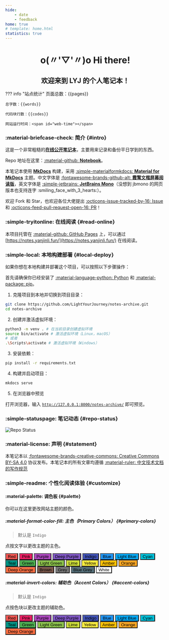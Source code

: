 ```yaml
---
hide:
    - date
    - feedback
home: true
# template: home.html
statistics: true
---
```


<h1 align="center"><strong>o(〃'▽'〃)o Hi there!</strong></h1>

<h2 align="center">欢迎来到 LYJ 的个人笔记本！</h2>

??? info "站点统计"
    页面总数：{{pages}}
    
    总字数：{{words}}
    
    代码块行数：{{codes}}
    
    网站运行时间：<span id="web-time"></span>

### :material-briefcase-check: 简介 {#intro}

这是一个非常粗糙的[**在线公开笔记本**](https://notes.yanjinli.fun/)，主要用来记录和备份平日学到的东西。

Repo 地址在这里：[:material-github: **Notebook**](https://github.com/LightYourJourney/notes-archive)。

本笔记本使用 [**MkDocs**](https://www.mkdocs.org/) 构建，采用 [:simple-materialformkdocs: **Material for MkDocs**](https://squidfunk.github.io/mkdocs-material/) 主题。中文字体是 [:fontawesome-brands-github-alt: **霞鹜文楷屏幕阅读版**](https://github.com/lxgw/LxgwWenKai-Screen)，英文字体是 [:simple-jetbrains: **JetBrains Mono**](https://www.jetbrains.com/lp/mono/)（没想到 jbmono 的网页版本也支持连字 :smiling_face_with_3_hearts:）。

欢迎 Fork 和 Star，也欢迎各位大佬提出 [:octicons-issue-tracked-by-16: Issue](https://github.com/LightYourJourney/notes-archive/issues) 和 [:octicons-feed-pull-request-open-16: PR](https://github.com/LightYourJourney/notes-archive/pulls)！

### :simple-tryitonline: 在线阅读 {#read-online}

本项目托管在 [:material-github: GitHub Pages](https://pages.github.com/) 上，可以通过 [https://notes.yanjinli.fun/](https://notes.yanjinli.fun/) 在线阅读。

### :simple-local: 本地构建部署 {#local-deploy}

如果你想在本地构建并部署这个项目，可以按照以下步骤操作：

首先请确保你已经安装了 [:material-language-python: Python](https://www.python.org/) 和 [:material-package: pip](https://pypi.org/project/pip/)。

1. 克隆项目到本地并切换到项目目录：

```bash linenums="1"
git clone https://github.com/LightYourJourney/notes-archive.git
cd notes-archive
```

2. 创建并激活虚拟环境：

```bash linenums="1"
python3 -m venv . # 在当前目录创建虚拟环境
source bin/activate # 激活虚拟环境（Linux，macOS）
# 或者
.\Scripts\activate # 激活虚拟环境（Windows）
```

3. 安装依赖：

```bash linenums="1"
pip install -r requirements.txt
```

4. 构建并启动项目：

```bash linenums="1"
mkdocs serve
```

5. 在浏览器中预览

打开浏览器，输入 [`http://127.0.0.1:8000/notes-archive/`](http://127.0.0.1:8000/notes-archive/) 即可预览。

### :simple-statuspage: 笔记动态 {#repo-status}

![Repo Status](https://repobeats.axiom.co/api/embed/e8e3ef5e020b4705bb7d326cbe97114fad81d3db.svg)

### :material-license: 声明 {#statement}

本笔记本以 [:fontawesome-brands-creative-commons: Creative Commons BY-SA 4.0](https://creativecommons.org/licenses/by-sa/4.0/) 协议发布。本笔记本的所有文章均遵循 [:material-ruler: 中文技术文档的写作规范](https://github.com/ruanyf/document-style-guide)

### :simple-readme: 个性化阅读体验 {#customize}

#### :material-palette: 调色板 {#palette}

你可以在这里更改网站主题的颜色。

##### :material-format-color-fill: 主色（Primary Colors） {#primary-colors}

> 默认是 `Indigo`

点按文字以更改主题的主色。

<button data-md-color-primary="red" style="background-color: #EF5652;">Red</button>
<button data-md-color-primary="pink" style="background-color: #E92064;">Pink</button>
<button data-md-color-primary="purple" style="background-color: #AB47BD;">Purple</button>
<button data-md-color-primary="deep-purple" style="background-color: #7E56C2;">Deep Purple</button>
<button data-md-color-primary="indigo" style="background-color: #4052B5;">Indigo</button>
<button data-md-color-primary="blue" style="background-color: #2094F3;">Blue</button>
<button data-md-color-primary="light-blue" style="background-color: #07A6F2;">Light Blue</button>
<button data-md-color-primary="cyan" style="background-color: #00BDD6;">Cyan</button>
<button data-md-color-primary="teal" style="background-color: #019485;">Teal</button>
<button data-md-color-primary="green" style="background-color: #4CAE50;">Green</button>
<button data-md-color-primary="light-green" style="background-color: #8CC34C;">Light Green</button>
<button data-md-color-primary="lime" style="background-color: #CBDC38;">Lime</button>
<button data-md-color-primary="yellow" style="background-color: #FFEC3E;">Yellow</button>
<button data-md-color-primary="amber" style="background-color: #FFC107;">Amber</button>
<button data-md-color-primary="orange" style="background-color: #FFA724;">Orange</button>
<button data-md-color-primary="deep-orange" style="background-color: #FF6E42;">Deep Orange</button>
<button data-md-color-primary="brown" style="background-color: #795649;">Brown</button>
<button data-md-color-primary="grey" style="background-color: #757575;">Grey</button>
<button data-md-color-primary="blue-grey" style="background-color: #546E78;">Blue Grey</button>
<button data-md-color-primary="white" style="background-color: #FFFFFF; color: black;">White</button>

<script>
  var buttons = document.querySelectorAll("button[data-md-color-primary]");
  Array.prototype.forEach.call(buttons, function(button) {
    button.addEventListener("click", function() {
      document.body.dataset.mdColorPrimary = this.dataset.mdColorPrimary;
      localStorage.setItem("data-md-color-primary", document.body.dataset.mdColorPrimary);
    })
  })
</script>

##### :material-invert-colors: 辅助色（Accent Colors） {#accent-colors}

> 默认是 `Indigo`

点按色块以更改主题的辅助色。

<button data-md-color-accent="red" style="background-color: #EF5652;">Red</button>
<button data-md-color-accent="pink" style="background-color: #E92064;">Pink</button>
<button data-md-color-accent="purple" style="background-color: #AB47BD;">Purple</button>
<button data-md-color-accent="deep-purple" style="background-color: #7E56C2;">Deep Purple</button>
<button data-md-color-accent="indigo" style="background-color: #4052B5;">Indigo</button>
<button data-md-color-accent="blue" style="background-color: #2094F3;">Blue</button>
<button data-md-color-accent="light-blue" style="background-color: #07A6F2;">Light Blue</button>
<button data-md-color-accent="cyan" style="background-color: #00BDD6;">Cyan</button>
<button data-md-color-accent="teal" style="background-color: #019485;">Teal</button>
<button data-md-color-accent="green" style="background-color: #4CAE50;">Green</button>
<button data-md-color-accent="light-green" style="background-color: #8CC34C;">Light Green</button>
<button data-md-color-accent="lime" style="background-color: #CBDC38;">Lime</button>
<button data-md-color-accent="yellow" style="background-color: #FFEC3E;">Yellow</button>
<button data-md-color-accent="amber" style="background-color: #FFC107;">Amber</button>
<button data-md-color-accent="orange" style="background-color: #FFA724;">Orange</button>
<button data-md-color-accent="deep-orange" style="background-color: #FF6E42;">Deep Orange</button>

<script>
  var buttons = document.querySelectorAll("button[data-md-color-accent]");
  Array.prototype.forEach.call(buttons, function(button) {
    button.addEventListener("click", function() {
      document.body.dataset.mdColorAccent = this.dataset.mdColorAccent;
      localStorage.setItem("data-md-color-accent", document.body.dataset.mdColorAccent);
    })
  })
</script>



<!-- Tidio Chat -->
<script src="//code.tidio.co/xefr3grwhqwg4tvvgzltacejrdxonb5n.js" async></script>



<!-- JavaScript 脚本，用于计算站点运行时间 -->
<script>
function updateTime() {
    var date = new Date();
    var now = date.getTime();
    var startDate = new Date("2024/07/07 12:45:00");
    var start = startDate.getTime();
    var diff = now - start;
    var y, d, h, m;
    y = Math.floor(diff / (365 * 24 * 3600 * 1000));
    diff -= y * 365 * 24 * 3600 * 1000;
    d = Math.floor(diff / (24 * 3600 * 1000));
    h = Math.floor(diff / (3600 * 1000) % 24);
    m = Math.floor(diff / (60 * 1000) % 60);
    if (y == 0) {
        document.getElementById("web-time").innerHTML = d + "<span class=\"heti-spacing\"> </span>天<span class=\"heti-spacing\"> </span>" + h + "<span class=\"heti-spacing\"> </span>小时<span class=\"heti-spacing\"> </span>" + m + "<span class=\"heti-spacing\"> </span>分钟";
    } else {
        document.getElementById("web-time").innerHTML = y + "<span class=\"heti-spacing\"> </span>年<span class=\"heti-spacing\"> </span>" + d + "<span class=\"heti-spacing\"> </span>天<span class=\"heti-spacing\"> </span>" + h + "<span class=\"heti-spacing\"> </span>小时<span class=\"heti-spacing\"> </span>" + m + "<span class=\"heti-spacing\"> </span>分钟";
    }
    setTimeout(updateTime, 1000 * 60);
}
updateTime();
</script>